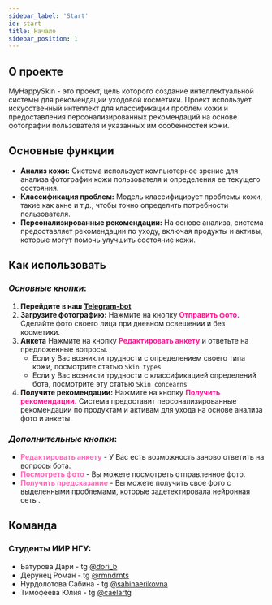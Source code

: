 ```yaml
---
sidebar_label: 'Start'
id: start
title: Начало
sidebar_position: 1
---
```

## О проекте

MyHappySkin - это проект, цель которого создание интеллектуальной системы для рекомендации уходовой косметики. Проект использует искусственный интеллект для классификации проблем кожи и предоставления персонализированных рекомендаций на основе фотографии пользователя и указанных им особенностей кожи.

## Основные функции

- **Анализ кожи:** Система использует компьютерное зрение для анализа фотографии кожи пользователя и определения ее текущего состояния.
- **Классификация проблем:** Модель классифицирует проблемы кожи, такие как акне и т.д., чтобы точно определить потребности пользователя.
- **Персонализированные рекомендации:** На основе анализа, система предоставляет рекомендации по уходу, включая продукты и активы, которые могут помочь улучшить состояние кожи.

## Как использовать

### *Основные кнопки*:
1. **Перейдите в наш [Telegram-bot](https://t.me/MyDearSkin_bot)**
2. **Загрузите фотографию:** Нажмите на кнопку <font color="#ff1493">**Отправить фото.**</font> Сделайте фото своего лица при дневном освещении и без косметики.  
3. **Анкета** Нажмите на кнопку <font color="#ff1493">**Редактировать анкету**</font> и ответьте на предложенные вопросы. 
   - Если у Вас возникли трудности с определением своего типа кожи, посмотрите статью `Skin types`
   - Если у Вас возникли трудности с классификацией определений бота, посмотрите эту статью `Skin concearns`
   <!-- - Если у Вас возникли трудности с классификацией определений бота, посмотрите [эту статью](/docs/articles/skin2). -->
4. **Получите рекомендации:** Нажмите на кнопку <font color="#ff1493">**Получить рекомендации.**</font> Система предоставит персонализированные рекомендации по продуктам и активам для ухода на основе анализа фото и анкеты.

### *Дополнительные кнопки*:
- <font color="#ff66b9">**Редактировать анкету**</font> - У Вас есть возможность заново ответить на вопросы бота.
- <font color="#ff66b9">**Посмотреть фото**</font> - Вы можете посмотреть отправленное фото.
- <font color="#ff66b9">**Получить предсказание**</font> - Вы можете получить свое фото с выделенными проблемами, которые задетектировала нейронная сеть .


## Команда
### Студенты ИИР НГУ:
- Батурова Дари - tg [@dori_b](https://t.me/dori_b)
- Дерунец Роман - tg [@rmndrnts](https://t.me/rmndrnts)
- Нурдолотова Сабина - tg [@sabinaerikovna](https://t.me/sabinaerikovna)
- Тимофеева Юлия - tg [@caelartg](https://t.me/caelartg)




